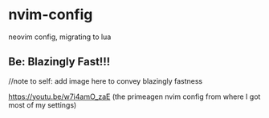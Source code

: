 # nvim-config
neovim config, migrating to lua

## Be: Blazingly Fast!!!

//note to self: add image here to convey blazingly fastness

https://youtu.be/w7i4amO_zaE (the primeagen nvim config from where I got most of my settings)

